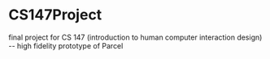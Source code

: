 CS147Project
============

final project for CS 147 (introduction to human computer interaction design) -- high fidelity prototype of Parcel
